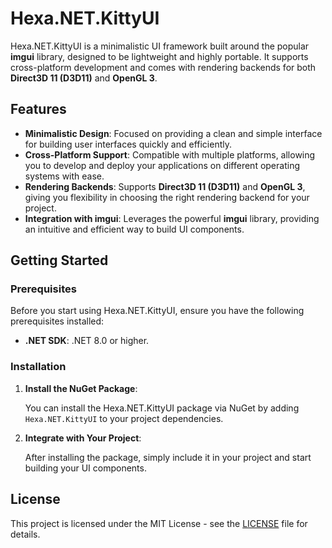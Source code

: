# Hexa.NET.KittyUI

Hexa.NET.KittyUI is a minimalistic UI framework built around the popular **imgui** library, designed to be lightweight and highly portable. It supports cross-platform development and comes with rendering backends for both **Direct3D 11 (D3D11)** and **OpenGL 3**.

## Features

- **Minimalistic Design**: Focused on providing a clean and simple interface for building user interfaces quickly and efficiently.
- **Cross-Platform Support**: Compatible with multiple platforms, allowing you to develop and deploy your applications on different operating systems with ease.
- **Rendering Backends**: Supports **Direct3D 11 (D3D11)** and **OpenGL 3**, giving you flexibility in choosing the right rendering backend for your project.
- **Integration with imgui**: Leverages the powerful **imgui** library, providing an intuitive and efficient way to build UI components.

## Getting Started

### Prerequisites

Before you start using Hexa.NET.KittyUI, ensure you have the following prerequisites installed:

- **.NET SDK**: .NET 8.0 or higher.

### Installation

1. **Install the NuGet Package**:

   You can install the Hexa.NET.KittyUI package via NuGet by adding `Hexa.NET.KittyUI` to your project dependencies.

2. **Integrate with Your Project**:

   After installing the package, simply include it in your project and start building your UI components.

## License

This project is licensed under the MIT License - see the [LICENSE](https://github.com/HexaEngine/Hexa.NET.KittyUI/blob/master/LICENSE.txt) file for details.
